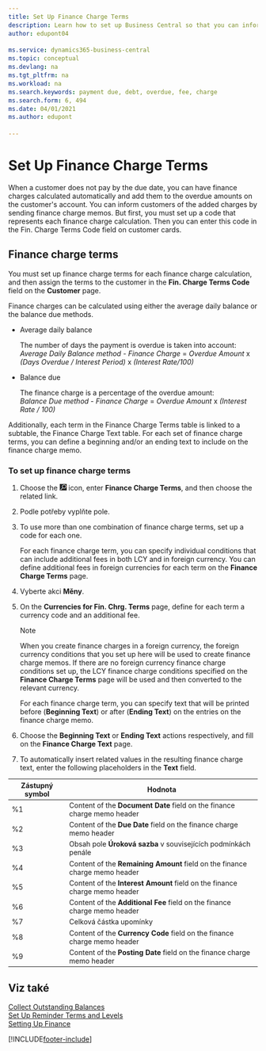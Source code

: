 ```yaml
---
title: Set Up Finance Charge Terms
description: Learn how to set up Business Central so that you can inform customers of added charges by sending finance charge memos.
author: edupont04

ms.service: dynamics365-business-central
ms.topic: conceptual
ms.devlang: na
ms.tgt_pltfrm: na
ms.workload: na
ms.search.keywords: payment due, debt, overdue, fee, charge
ms.search.form: 6, 494
ms.date: 04/01/2021
ms.author: edupont

---
```

# Set Up Finance Charge Terms

When a customer does not pay by the due date, you can have finance charges calculated automatically and add them to the overdue amounts on the customer's account. You can inform customers of the added charges by sending finance charge memos. But first, you must set up a code that represents each finance charge calculation. Then you can enter this code in the Fin. Charge Terms Code field on customer cards.

## Finance charge terms

You must set up finance charge terms for each finance charge calculation, and then assign the terms to the customer in the **Fin. Charge Terms Code** field on the **Customer** page.

Finance charges can be calculated using either the average daily balance or the balance due methods.

* Average daily balance

   The number of days the payment is overdue is taken into account:  
   *Average Daily Balance method* - *Finance Charge* = *Overdue Amount* x *(Days Overdue / Interest Period)* x *(Interest Rate/100)*

* Balance due

   The finance charge is a percentage of the overdue amount:  
   *Balance Due method* - *Finance Charge* = *Overdue Amount* x *(Interest Rate / 100)*

Additionally, each term in the Finance Charge Terms table is linked to a subtable, the Finance Charge Text table. For each set of finance charge terms, you can define a beginning and/or an ending text to include on the finance charge memo.

### To set up finance charge terms

1. Choose the ![Lightbulb that opens the Tell Me feature.](media/ui-search/search_small.png "Tell me what you want to do") icon, enter **Finance Charge Terms**, and then choose the related link.
2. Podle potřeby vyplňte pole.
3. To use more than one combination of finance charge terms, set up a code for each one.

   For each finance charge term, you can specify individual conditions that can include additional fees in both LCY and in foreign currency. You can define additional fees in foreign currencies for each term on the **Finance Charge Terms** page.
4. Vyberte akci **Měny**.
5. On the **Currencies for Fin. Chrg. Terms** page, define for each term a currency code and an additional fee.

   > [!NOTE]  
   > When you create finance charges in a foreign currency, the foreign currency conditions that you set up here will be used to create finance charge memos. If there are no foreign currency finance charge conditions set up, the LCY finance charge conditions specified on the **Finance Charge Terms** page will be used and then converted to the relevant currency.

   For each finance charge term, you can specify text that will be printed before (**Beginning Text**) or after (**Ending Text**) on the entries on the finance charge memo.
6. Choose the **Beginning Text** or **Ending Text** actions respectively, and fill on the **Finance Charge Text** page.
7. To automatically insert related values in the resulting finance charge text, enter the following placeholders in the **Text** field.

| Zástupný symbol | Hodnota |
|-----------------|-----------|  
| %1 | Content of the **Document Date** field on the finance charge memo header |
| %2 | Content of the **Due Date** field on the finance charge memo header |
| %3 | Obsah pole **Úroková sazba** v souvisejících podmínkách penále |
| %4 | Content of the **Remaining Amount** field on the finance charge memo header |
| %5 | Content of the **Interest Amount** field on the finance charge memo header |
| %6 | Content of the **Additional Fee** field on the finance charge memo header |
| %7 | Celková částka upomínky |
| %8 | Content of the **Currency Code** field on the finance charge memo header |
| %9 | Content of the **Posting Date** field on the finance charge memo header |

## Viz také

[Collect Outstanding Balances](receivables-collect-outstanding-balances.md)  
[Set Up Reminder Terms and Levels](finance-setup-reminders.md)  
[Setting Up Finance](finance-setup-finance.md)


[!INCLUDE[footer-include](includes/footer-banner.md)]